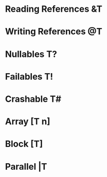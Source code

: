 # Reading References &T
# Writing References @T
# Nullables T?
# Failables T!
# Crashable T\#
# Array \[T n\]
# Block \[T\]
# Parallel |T
